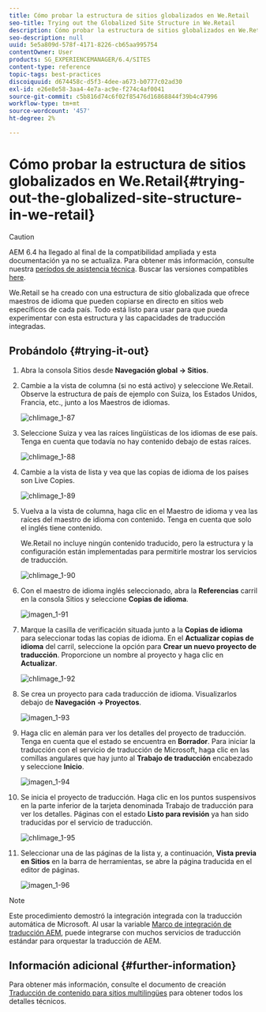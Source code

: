 ```yaml
---
title: Cómo probar la estructura de sitios globalizados en We.Retail
seo-title: Trying out the Globalized Site Structure in We.Retail
description: Cómo probar la estructura de sitios globalizados en We.Retail
seo-description: null
uuid: 5e5a809d-578f-4171-8226-cb65aa995754
contentOwner: User
products: SG_EXPERIENCEMANAGER/6.4/SITES
content-type: reference
topic-tags: best-practices
discoiquuid: d674458c-d5f3-4dee-a673-b0777c02ad30
exl-id: e26e8e58-3aa4-4e7a-ac9e-f274c4af0041
source-git-commit: c5b816d74c6f02f85476d16868844f39b4c47996
workflow-type: tm+mt
source-wordcount: '457'
ht-degree: 2%

---
```


# Cómo probar la estructura de sitios globalizados en We.Retail{#trying-out-the-globalized-site-structure-in-we-retail}

>[!CAUTION]
>
>AEM 6.4 ha llegado al final de la compatibilidad ampliada y esta documentación ya no se actualiza. Para obtener más información, consulte nuestra [períodos de asistencia técnica](https://helpx.adobe.com/es/support/programs/eol-matrix.html). Buscar las versiones compatibles [here](https://experienceleague.adobe.com/docs/).

We.Retail se ha creado con una estructura de sitio globalizada que ofrece maestros de idioma que pueden copiarse en directo en sitios web específicos de cada país. Todo está listo para usar para que pueda experimentar con esta estructura y las capacidades de traducción integradas.

## Probándolo {#trying-it-out}

1. Abra la consola Sitios desde **Navegación global -> Sitios**.
1. Cambie a la vista de columna (si no está activo) y seleccione We.Retail. Observe la estructura de país de ejemplo con Suiza, los Estados Unidos, Francia, etc., junto a los Maestros de idiomas.

   ![chlimage_1-87](assets/chlimage_1-87.png)

1. Seleccione Suiza y vea las raíces lingüísticas de los idiomas de ese país. Tenga en cuenta que todavía no hay contenido debajo de estas raíces.

   ![chlimage_1-88](assets/chlimage_1-88.png)

1. Cambie a la vista de lista y vea que las copias de idioma de los países son Live Copies.

   ![chlimage_1-89](assets/chlimage_1-89.png)

1. Vuelva a la vista de columna, haga clic en el Maestro de idioma y vea las raíces del maestro de idioma con contenido. Tenga en cuenta que solo el inglés tiene contenido.

   We.Retail no incluye ningún contenido traducido, pero la estructura y la configuración están implementadas para permitirle mostrar los servicios de traducción.

   ![chlimage_1-90](assets/chlimage_1-90.png)

1. Con el maestro de idioma inglés seleccionado, abra la **Referencias** carril en la consola Sitios y seleccione **Copias de idioma**.

   ![imagen_1-91](assets/chlimage_1-91.png)

1. Marque la casilla de verificación situada junto a la **Copias de idioma** para seleccionar todas las copias de idioma. En el **Actualizar copias de idioma** del carril, seleccione la opción para **Crear un nuevo proyecto de traducción**. Proporcione un nombre al proyecto y haga clic en **Actualizar**.

   ![chlimage_1-92](assets/chlimage_1-92.png)

1. Se crea un proyecto para cada traducción de idioma. Visualizarlos debajo de **Navegación -> Proyectos**.

   ![imagen_1-93](assets/chlimage_1-93.png)

1. Haga clic en alemán para ver los detalles del proyecto de traducción. Tenga en cuenta que el estado se encuentra en **Borrador**. Para iniciar la traducción con el servicio de traducción de Microsoft, haga clic en las comillas angulares que hay junto al **Trabajo de traducción** encabezado y seleccione **Inicio**.

   ![imagen_1-94](assets/chlimage_1-94.png)

1. Se inicia el proyecto de traducción. Haga clic en los puntos suspensivos en la parte inferior de la tarjeta denominada Trabajo de traducción para ver los detalles. Páginas con el estado **Listo para revisión** ya han sido traducidas por el servicio de traducción.

   ![chlimage_1-95](assets/chlimage_1-95.png)

1. Seleccionar una de las páginas de la lista y, a continuación, **Vista previa en Sitios** en la barra de herramientas, se abre la página traducida en el editor de páginas.

   ![imagen_1-96](assets/chlimage_1-96.png)

>[!NOTE]
>
>Este procedimiento demostró la integración integrada con la traducción automática de Microsoft. Al usar la variable [Marco de integración de traducción AEM](/help/sites-administering/translation.md), puede integrarse con muchos servicios de traducción estándar para orquestar la traducción de AEM.

## Información adicional {#further-information}

Para obtener más información, consulte el documento de creación [Traducción de contenido para sitios multilingües](/help/sites-administering/translation.md) para obtener todos los detalles técnicos.
